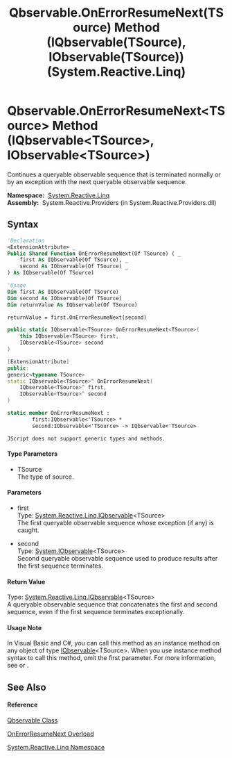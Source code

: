 ﻿---
title: Qbservable.OnErrorResumeNext(TSource) Method (IQbservable(TSource), IObservable(TSource)) (System.Reactive.Linq)
TOCTitle: OnErrorResumeNext(TSource) Method (IQbservable(TSource), IObservable(TSource))
ms:assetid: M:System.Reactive.Linq.Qbservable.OnErrorResumeNext``1(System.Reactive.Linq.IQbservable{``0},System.IObservable{``0})
ms:mtpsurl: https://msdn.microsoft.com/en-us/library/Hh229209(v=VS.103)
ms:contentKeyID: 36068625
ms.date: 06/28/2011
mtps_version: v=VS.103
dev_langs:
- vb
- csharp
- c++
- fsharp
- jscript
---

# Qbservable.OnErrorResumeNext\<TSource\> Method (IQbservable\<TSource\>, IObservable\<TSource\>)

Continues a queryable observable sequence that is terminated normally or by an exception with the next queryable observable sequence.

**Namespace:**  [System.Reactive.Linq](hh211929\(v=vs.103\).md)  
**Assembly:**  System.Reactive.Providers (in System.Reactive.Providers.dll)

## Syntax

``` vb
'Declaration
<ExtensionAttribute> _
Public Shared Function OnErrorResumeNext(Of TSource) ( _
    first As IQbservable(Of TSource), _
    second As IObservable(Of TSource) _
) As IQbservable(Of TSource)
```

``` vb
'Usage
Dim first As IQbservable(Of TSource)
Dim second As IObservable(Of TSource)
Dim returnValue As IQbservable(Of TSource)

returnValue = first.OnErrorResumeNext(second)
```

``` csharp
public static IQbservable<TSource> OnErrorResumeNext<TSource>(
    this IQbservable<TSource> first,
    IObservable<TSource> second
)
```

``` c++
[ExtensionAttribute]
public:
generic<typename TSource>
static IQbservable<TSource>^ OnErrorResumeNext(
    IQbservable<TSource>^ first, 
    IObservable<TSource>^ second
)
```

``` fsharp
static member OnErrorResumeNext : 
        first:IQbservable<'TSource> * 
        second:IObservable<'TSource> -> IQbservable<'TSource> 
```

``` jscript
JScript does not support generic types and methods.
```

#### Type Parameters

  - TSource  
    The type of source.

#### Parameters

  - first  
    Type: [System.Reactive.Linq.IQbservable](hh229328\(v=vs.103\).md)\<TSource\>  
    The first queryable observable sequence whose exception (if any) is caught.  

<!-- end list -->

  - second  
    Type: [System.IObservable](https://msdn.microsoft.com/en-us/library/Dd990377)\<TSource\>  
    Second queryable observable sequence used to produce results after the first sequence terminates.  

#### Return Value

Type: [System.Reactive.Linq.IQbservable](hh229328\(v=vs.103\).md)\<TSource\>  
A queryable observable sequence that concatenates the first and second sequence, even if the first sequence terminates exceptionally.  

#### Usage Note

In Visual Basic and C\#, you can call this method as an instance method on any object of type [IQbservable](hh229328\(v=vs.103\).md)\<TSource\>. When you use instance method syntax to call this method, omit the first parameter. For more information, see [](https://msdn.microsoft.com/en-us/library/Bb384936) or [](https://msdn.microsoft.com/en-us/library/Bb383977).

## See Also

#### Reference

[Qbservable Class](hh211693\(v=vs.103\).md)

[OnErrorResumeNext Overload](hh229338\(v=vs.103\).md)

[System.Reactive.Linq Namespace](hh211929\(v=vs.103\).md)


